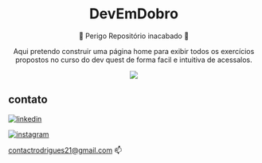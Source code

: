 <div align="center">

# DevEmDobro

🚷 Perigo Repositório inacabado 🚷 

Aqui pretendo construir uma página home para exibir todos os exercícios propostos no curso do dev quest de forma facil e intuitiva de acessalos.

![](https://media1.giphy.com/media/3olBQJsqLThMJwaQbV/giphy.gif?cid=ecf05e47d6q1cmsq3tcuoubit15w9atz0cslvmm39wxgi7tw&rid=giphy.gif&ct=g)

</div>

## contato 

[![linkedin](https://img.shields.io/badge/LinkedIn-0077B5?style=for-the-badge&logo=linkedin&logoColor=white)](https://www.linkedin.com/in/rafinhadev/)


[![instagram](https://img.shields.io/badge/Instagram-E4405F?style=for-the-badge&logo=instagram&logoColor=white)](https://www.instagram.com/rafinhadev/)&nbsp;

[contactrodrigues21@gmail.com](mailto:contactrodrigues21@gmail.com) 📫
